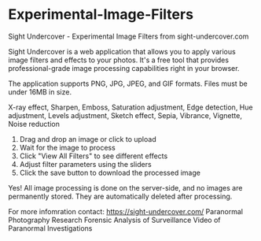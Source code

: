 # Experimental-Image-Filters
Sight Undercover - Experimental Image Filters from sight-undercover.com

Sight Undercover is a web application that allows you to apply various image filters and effects to your photos. It's a free tool that provides professional-grade image processing capabilities right in your browser.

The application supports PNG, JPG, JPEG, and GIF formats. Files must be under 16MB in size.

X-ray effect,
Sharpen,
Emboss,
Saturation adjustment,
Edge detection,
Hue adjustment,
Levels adjustment,
Sketch effect,
Sepia,
Vibrance,
Vignette,
Noise reduction

1. Drag and drop an image or click to upload
2. Wait for the image to process
3. Click "View All Filters" to see different effects
4. Adjust filter parameters using the sliders
5. Click the save button to download the processed image

Yes! All image processing is done on the server-side, and no images are permanently stored. They are automatically deleted after processing.

For more infomration contact: https://sight-undercover.com/
Paranormal Photography Research
Forensic Analysis of Surveillance Video of Paranormal Investigations 


